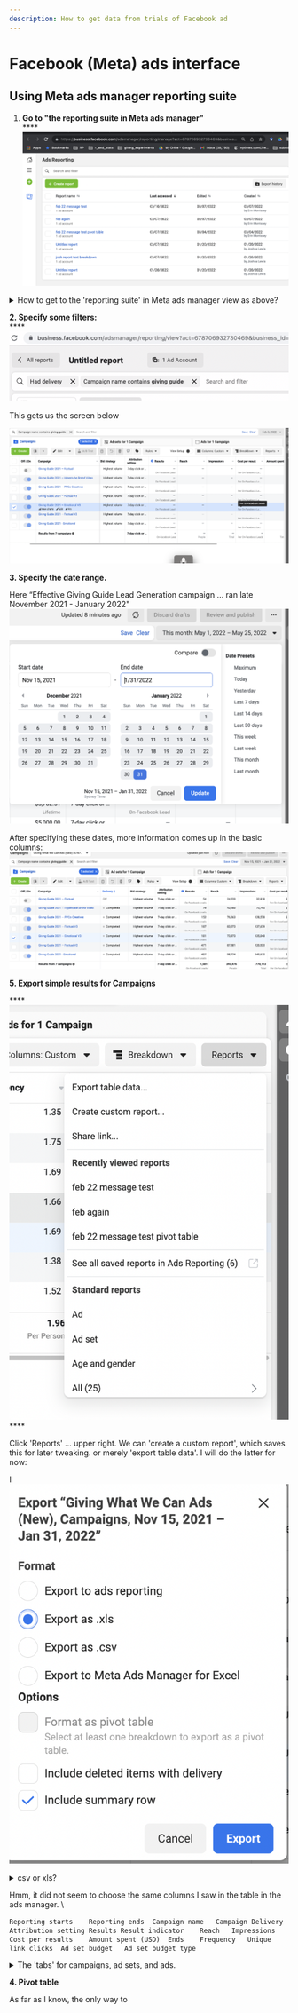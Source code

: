 ```yaml
---
description: How to get data from trials of Facebook ad
---
```


# Facebook (Meta) ads interface

## Using Meta ads manager reporting suite

1. **Go to  "the reporting suite in Meta ads manager"** \
   ****<img src="../../.gitbook/assets/image (24).png" alt="" data-size="original">

<details>

<summary>How to get to the 'reporting suite' in Meta ads manager view as above?</summary>

URL should look like: \
[`https://business.facebook.com/adsmanager/reporting/manage?act=ACCOUNTNUMBER&business_id=BUSINESSID`](https://business.facebook.com/adsmanager/reporting/manage?act=678706932730469\&business\_id=1149856198387391)``\
``

1. Go to [https://business.facebook.com/adsmanager/](https://business.facebook.com/adsmanager/manage/campaigns?act=204215465)
2. Click on the relevant account/campaign

![](<../../.gitbook/assets/image (17).png>)

</details>

&#x20;**2. Specify some filters:**\
****![](<../../.gitbook/assets/image (9).png>)



This gets us the screen below

![](<../../.gitbook/assets/image (5).png>)

**3. Specify the date range.**&#x20;

Here “Effective Giving Guide Lead Generation campaign … ran late November 2021 - January 2022"\
![](<../../.gitbook/assets/image (28).png>)

After specifying these dates, more information comes up in the basic columns:\
![](<../../.gitbook/assets/image (11).png>)

**5. Export simple results for Campaigns**

&#x20;**** ![](<../../.gitbook/assets/image (22).png>) ****&#x20;

Click 'Reports' ... upper right. We can 'create a custom report', which saves this for later tweaking. or merely 'export table data'. I will do the latter for now:

I ![](<../../.gitbook/assets/image (8).png>)

<details>

<summary>csv or xls?</summary>

`.csv` and `.xls` formats are about equally good; R and other software can import either one. I'll choose csv because it's a tiny bit simpler... but in other contexts, xls might be useful for exporting multiple sheets.



</details>

Hmm, it did not  seem to choose the same columns I saw in the table in the ads manager. \


```
Reporting starts	Reporting ends	Campaign name	Campaign Delivery	Attribution setting	Results	Result indicator	Reach	Impressions	Cost per results	Amount spent (USD)	Ends	Frequency	Unique link clicks	Ad set budget	Ad set budget type
```



<details>

<summary>The 'tabs' for campaigns, ad sets, and ads. </summary>



</details>



**4. Pivot table**

As far as I know, the only way to&#x20;





